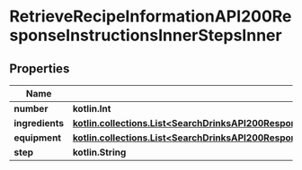 
# RetrieveRecipeInformationAPI200ResponseInstructionsInnerStepsInner

## Properties
| Name | Type | Description | Notes |
| ------------ | ------------- | ------------- | ------------- |
| **number** | **kotlin.Int** |  |  [optional] |
| **ingredients** | [**kotlin.collections.List&lt;SearchDrinksAPI200ResponseDrinksInnerInstructionsInnerStepsInnerIngredientsInner&gt;**](SearchDrinksAPI200ResponseDrinksInnerInstructionsInnerStepsInnerIngredientsInner.md) |  |  [optional] |
| **equipment** | [**kotlin.collections.List&lt;SearchDrinksAPI200ResponseDrinksInnerInstructionsInnerStepsInnerIngredientsInner&gt;**](SearchDrinksAPI200ResponseDrinksInnerInstructionsInnerStepsInnerIngredientsInner.md) |  |  [optional] |
| **step** | **kotlin.String** |  |  [optional] |



